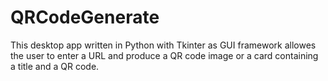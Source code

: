 # QRCodeGenerate
This desktop app written in Python with Tkinter as GUI framework allowes the user to enter a URL and produce a QR code image or a card containing a title and a QR code.
